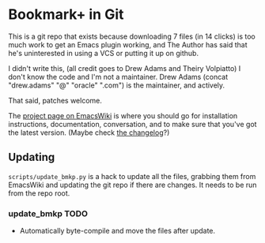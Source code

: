 # Bookmark+ in Git

This is a git repo that exists because downloading 7 files (in 14 clicks) is too much work to get an Emacs plugin working, and The Author has said that he's uninterested in using a VCS or putting it up on github.

I didn't write this, (all credit goes to Drew Adams and Theiry Volpiatto) I don't know the code and I'm not a maintainer.
Drew Adams (concat "drew.adams" "@" "oracle" ".com") is the maintainer, and actively.

That said, patches welcome.

The [project page on EmacsWiki](http://www.emacswiki.org/emacs/BookmarkPlus) is where you should go for installation instructions, documentation, conversation, and to make sure that you've got the latest version.
(Maybe check [the changelog](http://www.emacswiki.org/emacs/bookmark%2b-chg.el)?)

## Updating

`scripts/update_bmkp.py` is a hack to update all the files, grabbing them from EmacsWiki and updating the git repo if there are changes.
It needs to be run from the repo root.

### update_bmkp TODO

- Automatically byte-compile and move the files after update.

